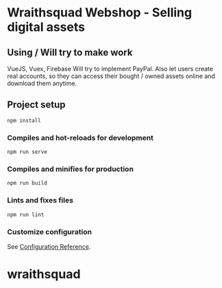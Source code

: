 # Wraithsquad Webshop - Selling digital assets

## Using / Will try to make work
VueJS, Vuex, Firebase
Will try to implement PayPal.
Also let users create real accounts,
so they can access their bought / owned assets online 
and download them anytime.

## Project setup
```
npm install
```

### Compiles and hot-reloads for development
```
npm run serve
```

### Compiles and minifies for production
```
npm run build
```

### Lints and fixes files
```
npm run lint
```

### Customize configuration
See [Configuration Reference](https://cli.vuejs.org/config/).
# wraithsquad
